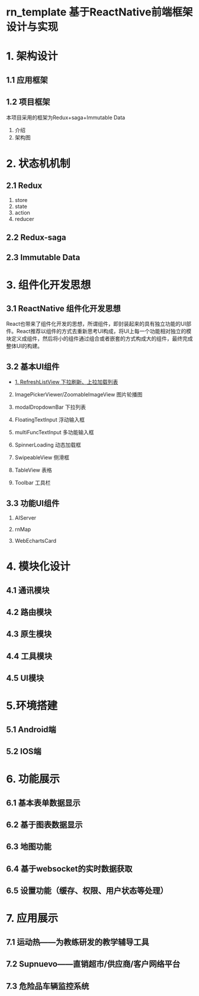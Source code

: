 # rn_template 基于ReactNative前端框架设计与实现
# 1. 架构设计
## 1.1 应用框架
## 1.2 项目框架
本项目采用的框架为Redux+saga+Immutable Data

1. 介绍
2. 架构图

# 2. 状态机机制
## 2.1 Redux

1. store
2. state
3. action
4. reducer

## 2.2 Redux-saga
## 2.3 Immutable Data
# 3. 组件化开发思想
## 3.1 ReactNative 组件化开发思想
React也带来了组件化开发的思想，所谓组件，即封装起来的具有独立功能的UI部件。React推荐以组件的方式去重新思考UI构成，将UI上每一个功能相对独立的模块定义成组件，然后将小的组件通过组合或者嵌套的方式构成大的组件，最终完成整体UI的构建。
## 3.2 基本UI组件

- [1. RefreshListView 下拉刷新、上拉加载列表](docs/component/RefreshListView.md)

2. ImagePickerViewer/ZoomableImageView
图片轮播图

3. modalDropdownBar
下拉列表

4. FloatingTextInput
浮动输入框

5. multiFuncTextInput
多功能输入框

6. SpinnerLoading
动态加载框

7. SwipeableView
侧滑框

8. TableView
表格

9. Toolbar
工具栏

## 3.3 功能UI组件

1. AIServer

2. rnMap

3. WebEchartsCard

# 4. 模块化设计
## 4.1 通讯模块
## 4.2 路由模块
## 4.3 原生模块
## 4.4 工具模块
## 4.5 UI模块
# 5.环境搭建
## 5.1 Android端
## 5.2 IOS端
# 6. 功能展示
## 6.1 基本表单数据显示
## 6.2 基于图表数据显示
## 6.3 地图功能
## 6.4 基于websocket的实时数据获取
## 6.5 设置功能（缓存、权限、用户状态等处理）
# 7. 应用展示
## 7.1 运动热——为教练研发的教学辅导工具
## 7.2 Supnuevo——直销超市/供应商/客户网络平台
## 7.3 危险品车辆监控系统
